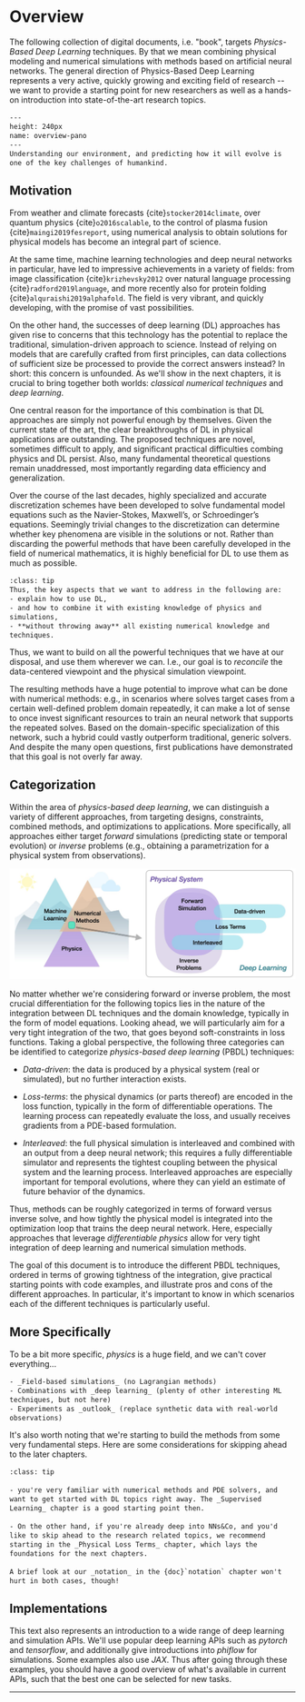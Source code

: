 Overview
============================

The following collection of digital documents, i.e. "book", 
targets _Physics-Based Deep Learning_ techniques.
By that we mean combining physical modeling and numerical simulations with
methods based on artificial neural networks. 
The general direction of Physics-Based Deep Learning represents a very
active, quickly growing and exciting field of research -- we want to provide 
a starting point for new researchers as well as a hands-on introduction into
state-of-the-art research topics. 




```{figure} resources/overview-pano.jpg
---
height: 240px
name: overview-pano
---
Understanding our environment, and predicting how it will evolve is one of the key challenges of humankind.
```

## Motivation

From weather and climate forecasts {cite}`stocker2014climate`,
over quantum physics {cite}`o2016scalable`,
to the control of plasma fusion {cite}`maingi2019fesreport`,
using numerical analysis to obtain solutions for physical models has
become an integral part of science.

At the same time, machine learning technologies and deep neural networks in particular,
have led to impressive achievements in a variety of fields:
from image classification {cite}`krizhevsky2012` over
natural language processing {cite}`radford2019language`, 
and more recently also for protein folding {cite}`alquraishi2019alphafold`.
The field is very vibrant, and quickly developing, with the promise of vast possibilities.

On the other hand, the successes of deep learning (DL) approaches 
has given rise to concerns that this technology has 
the potential to replace the traditional, simulation-driven approach to
science. Instead of relying on models that are carefully crafted
from first principles, can data collections of sufficient size
be processed to provide the correct answers instead?
In short: this concern is unfounded. As we'll show in the next chapters,
it is crucial to bring together both worlds: _classical numerical techniques_
and _deep learning_.

One central reason for the importance of this combination is
that DL approaches are simply not powerful enough by themselves.
Given the current state of the art, the clear breakthroughs of DL
in physical applications are outstanding. 
The proposed techniques are novel, sometimes difficult to apply, and
significant practical difficulties combing physics and DL persist.
Also, many fundamental theoretical questions remain unaddressed, most importantly
regarding data efficiency and generalization.

Over the course of the last decades,
highly specialized and accurate discretization schemes have
been developed to solve fundamental model equations such
as the Navier-Stokes, Maxwell’s, or Schroedinger’s equations.
Seemingly trivial changes to the discretization can determine
whether key phenomena are visible in the solutions or not.
Rather than discarding the powerful methods that have been
carefully developed in the field of numerical mathematics, it 
is highly beneficial for DL to use them as much as possible.

```{admonition} Goals of this document
:class: tip
Thus, the key aspects that we want to address in the following are:
- explain how to use DL,
- and how to combine it with existing knowledge of physics and simulations,
- **without throwing away** all existing numerical knowledge and techniques.
```

Thus, we want to build on all the powerful techniques that we have
at our disposal, and use them wherever we can.
I.e., our goal is to _reconcile_ the data-centered
viewpoint and the physical simulation viewpoint.

The resulting methods have a huge potential to improve
what can be done with numerical methods: e.g., in scenarios
where solves target cases from a certain well-defined problem
domain repeatedly, it can make a lot of sense to once invest 
significant resources to train
an neural network that supports the repeated solves. Based on the
domain-specific specialization of this network, such a hybrid
could vastly outperform traditional, generic solvers. And despite
the many open questions, first publications have demonstrated
that this goal is not overly far away. 


## Categorization

Within the area of _physics-based deep learning_, 
we can distinguish a variety of different 
approaches, from targeting designs, constraints, combined methods, and
optimizations to applications. More specifically, all approaches either target
_forward_ simulations (predicting state or temporal evolution) or _inverse_
problems (e.g., obtaining a parametrization for a physical system from
observations).

![An overview of categories of physics-based deep learning methods](resources/physics-based-deep-learning-overview.jpg)

No matter whether we're considering forward or inverse problem, 
the most crucial differentiation for the following topics lies in the 
nature of the integration  between DL techniques
and the domain knowledge, typically in the form of model equations.
Looking ahead, we will particularly aim for a very tight integration
of the two, that goes beyond soft-constraints in loss functions.
Taking a global perspective, the following three categories can be
identified to categorize _physics-based deep learning_ (PBDL)
techniques:

- _Data-driven_: the data is produced by a physical system (real or simulated),
  but no further interaction exists.

- _Loss-terms_: the physical dynamics (or parts thereof) are encoded in the
  loss function, typically in the form of differentiable operations. The
  learning process can repeatedly evaluate the loss, and usually receives
  gradients from a PDE-based formulation.

- _Interleaved_: the full physical simulation is interleaved and combined with
  an output from a deep neural network; this requires a fully differentiable
  simulator and represents the tightest coupling between the physical system and
  the learning process. Interleaved approaches are especially important for
  temporal evolutions, where they can yield an estimate of future behavior of the
  dynamics.

Thus, methods can be roughly categorized in terms of forward versus inverse
solve, and how tightly the physical model is integrated into the
optimization loop that trains the deep neural network. Here, especially approaches
that leverage _differentiable physics_ allow for very tight integration
of deep learning and numerical simulation methods.

The goal of this document is to introduce the different PBDL techniques,
ordered in terms of growing tightness of the integration, give practical 
starting points with code examples, and illustrate pros and cons of the 
different approaches. In particular, it's important to know in which scenarios 
each of the different techniques is particularly useful.


## More Specifically

To be a bit more specific, _physics_ is a huge field, and we can't cover everything... 

```{note} The focus of this book lies on...
- _Field-based simulations_ (no Lagrangian methods)
- Combinations with _deep learning_ (plenty of other interesting ML techniques, but not here)
- Experiments as _outlook_ (replace synthetic data with real-world observations)
```

It's also worth noting that we're starting to build the methods from some very
fundamental steps. Here are some considerations for skipping ahead to the later chapters.

```{admonition} Hint: You can skip ahead if...
:class: tip

- you're very familiar with numerical methods and PDE solvers, and want to get started with DL topics right away. The _Supervised Learning_ chapter is a good starting point then.

- On the other hand, if you're already deep into NNs&Co, and you'd like to skip ahead to the research related topics, we recommend starting in the _Physical Loss Terms_ chapter, which lays the foundations for the next chapters.

A brief look at our _notation_ in the {doc}`notation` chapter won't hurt in both cases, though!
```

## Implementations

This text also represents an introduction to a wide range of deep learning and simulation APIs.
We'll use popular deep learning APIs such as _pytorch_ and _tensorflow_, and additionally
give introductions into _phiflow_ for simulations. Some examples also use _JAX_. Thus after going through
these examples, you should have a good overview of what's available in current APIs, such that
the best one can be selected for new tasks.

---
<br>
<br>
<br>

<!-- ## A brief history of PBDL in the context of Fluids

First:

Tompson, seminal...

Chu, descriptors, early but not used

Ling et al. isotropic turb, small FC, unused?

PINNs ... and more ... -->

